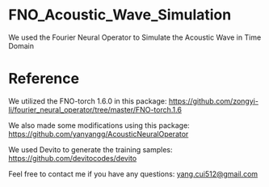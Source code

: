 # FNO_Acoustic_Wave_Simulation
We used the Fourier Neural Operator to Simulate the Acoustic Wave in Time Domain

# Reference
We utilized the FNO-torch 1.6.0 in this package:  https://github.com/zongyi-li/fourier_neural_operator/tree/master/FNO-torch.1.6

We also made some modifications using this package: https://github.com/yanyangg/AcousticNeuralOperator

We used Devito to generate the training samples: https://github.com/devitocodes/devito


Feel free to contact me if you have any questions: yang.cui512@gmail.com
